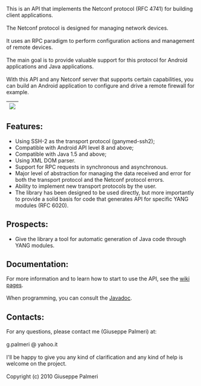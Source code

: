 This is an API that implements the Netconf protocol (RFC 4741) for building client applications.<br><br>
The Netconf protocol is designed for managing network devices.<br><br>
It uses an RPC paradigm to perform configuration actions and management of remote devices.<br><br>
The main goal is to provide valuable support for this protocol for Android applications and Java applications.<br><br>
With this API and any Netconf server that supports certain capabilities, you can build an Android application to configure and drive a remote firewall for example.<br>


<table><thead><th> <a href='https://www.paypal.com/cgi-bin/webscr?cmd=_s-xclick&hosted_button_id=NNFD69L5N22RU'><img src='https://www.paypal.com/it_IT/IT/i/btn/btn_donateCC_LG.gif' /></a> </th></thead><tbody></tbody></table>


<h2>Features:</h2>

<ul><li>Using SSH-2 as the transport protocol (ganymed-ssh2);<br>
</li><li>Compatible with Android API level 8 and above;<br>
</li><li>Compatible with Java 1.5 and above;<br>
</li><li>Using XML DOM parser.<br>
</li><li>Support for RPC requests in synchronous and asynchronous.<br>
</li><li>Major level of abstraction for managing the data received and error for both the transport protocol and the Netconf protocol errors.<br>
</li><li>Ability to implement new transport protocols by the user.<br>
</li><li>The library has been designed to be used directly, but more importantly to provide a solid basis for code that generates API for specific YANG modules (RFC 6020).</li></ul>


<h2>Prospects:</h2>
<ul><li>Give the library a tool for automatic generation of Java code through YANG modules.</li></ul>

<h2>Documentation:</h2>
For more information and to learn how to start to use the API, see the <a href='http://code.google.com/p/netconf4android/wiki/Introduction'>wiki pages</a>.<br>
<br>
When programming, you can consult the <a href='http://netconf4android.googlecode.com/svn-history/Netconf4Android/doc/index.html'>Javadoc</a>.<br>
<h2>Contacts:</h2>
For any questions, please contact me (Giuseppe Palmeri) at:<br>
<br>
g.palmeri @ yahoo.it<br>
<br>
I'll be happy to give you any kind of clarification and any kind of help is<br>
welcome on the project.<br>
<br>
Copyright (c) 2010 Giuseppe Palmeri